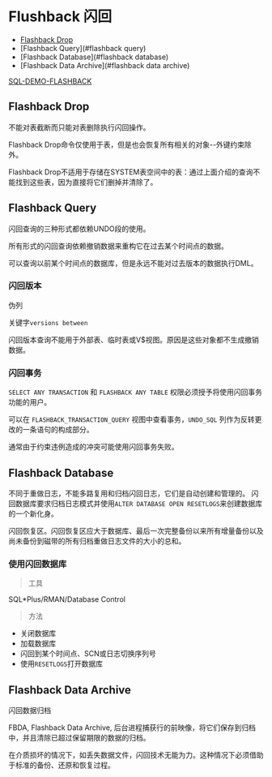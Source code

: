 # Flushback 闪回

- [Flashback Drop](#flashback%20drop)
- [Flashback Query](#flashback query)
- [Flashback Database](#flashback database)
- [Flashback Data Archive](#flashback data archive)


[SQL-DEMO-FLASHBACK](../../sql_demo/backup/flashback.sql)

## Flashback Drop

不能对表截断而只能对表删除执行闪回操作。

Flashback Drop命令仅使用于表，但是也会恢复所有相关的对象--外键约束除外。

Flashback Drop不适用于存储在SYSTEM表空间中的表：通过上面介绍的查询不能找到这些表，因为直接将它们删掉并清除了。

## Flashback Query

闪回查询的三种形式都依赖UNDO段的使用。

所有形式的闪回查询依赖撤销数据来重构它在过去某个时间点的数据。

可以查询以前某个时间点的数据库，但是永远不能对过去版本的数据执行DML。

### 闪回版本

伪列

关键字`versions between`

闪回版本查询不能用于外部表、临时表或V$视图。原因是这些对象都不生成撤销数据。

### 闪回事务

`SELECT ANY TRANSACTION` 和 `FLASHBACK ANY TABLE` 权限必须授予将使用闪回事务功能的用户。

可以在 `FLASHBACK_TRANSACTION_QUERY` 视图中查看事务，`UNDO_SQL` 列作为反转更改的一条语句的构成部分。

通常由于约束违例造成的冲突可能使用闪回事务失败。

## Flashback Database

不同于重做日志，不能多路复用和归档闪回日志，它们是自动创建和管理的。
闪回数据库要求归档日志模式并使用`ALTER DATABASE OPEN RESETLOGS`来创建数据库的一个新化身。

闪回恢复区。闪回恢复区应大于数据库、最后一次完整备份以来所有增量备份以及尚未备份到磁带的所有归档重做日志文件的大小的总和。


### 使用闪回数据库

> 工具

SQL*Plus/RMAN/Database Control

> 方法

- 关闭数据库
- 加载数据库
- 闪回到某个时间点、SCN或日志切换序列号
- 使用`RESETLOGS`打开数据库


## Flashback Data Archive

闪回数据归档

FBDA, Flashback Data Archive, 后台进程捕获行的前映像，将它们保存到归档中，并且清除已超过保留期限的数据的归档。

在介质损坏的情况下，如丢失数据文件，闪回技术无能为力。这种情况下必须借助于标准的备份、还原和恢复过程。


